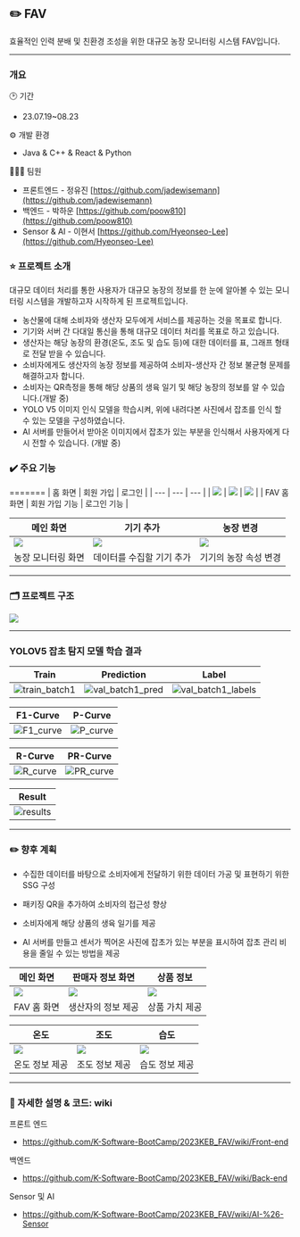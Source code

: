 ## ✏️ FAV

효율적인 인력 분배 및 친환경 조성을 위한 대규모 농장 모니터링 시스템 FAV입니다. 

---

### 개요

🕑 기간

- 23.07.19~08.23

⚙️ 개발 환경

- Java & C++ & React & Python

👨‍👧‍👦 팀원

- 프론트엔드 - 정유진 [https://github.com/jadewisemann](https://github.com/jadewisemann)
- 백엔드 - 박하운 [https://github.com/poow810](https://github.com/poow810)
- Sensor & AI - 이현서 [https://github.com/Hyeonseo-Lee](https://github.com/Hyeonseo-Lee)


### ⭐ 프로젝트 소개

대규모 데이터 처리를 통한 사용자가 대규모 농장의 정보를 한 눈에 알아볼 수 있는 모니터링 시스템을 개발하고자 시작하게 된 프로젝트입니다.

- 농산물에 대해 소비자와 생산자 모두에게 서비스를 제공하는 것을 목표로 합니다.
- 기기와 서버 간 다대일 통신을 통해 대규모 데이터 처리를 목표로 하고 있습니다.
- 생산자는 해당 농장의 환경(온도, 조도 및 습도 등)에 대한 데이터를 표, 그래프 형태로 전달 받을 수 있습니다.
- 소비자에게도 생산자의 농장 정보를 제공하여 소비자-생산자 간 정보 불균형 문제를 해결하고자 합니다.
- 소비자는 QR측정을 통해 해당 상품의 생육 일기 및 해당 농장의 정보를 알 수 있습니다.(개발 중)
- YOLO V5 이미지 인식 모델을 학습시켜, 위에 내려다본 사진에서 잡초를 인식 할 수 있는 모델을 구성하였습니다.
- AI 서버를 만들어서 받아온 이미지에서 잡초가 있는 부분을 인식해서 사용자에게 다시 전할 수 있습니다. (개발 중)

### ✔️ 주요 기능


=======
| 홈 화면 | 회원 가입 | 로그인 |
| --- | --- | --- |
| <img src="https://github.com/jadewisemann/Smart_Farm_Monitoring_System/assets/111109429/5513bb9a-53bf-4c46-81a8-442bc24a8b51"/> | <img src="https://github.com/jadewisemann/Smart_Farm_Monitoring_System/assets/111109429/53451a4e-2b19-48d0-877a-d48db3fdb0e2"/> | <img src="https://github.com/jadewisemann/Smart_Farm_Monitoring_System/assets/111109429/365360d9-c923-4276-aa51-af1ff55d9972"/> |
| FAV 홈 화면 | 회원 가입 기능 | 로그인 기능 |

| 메인 화면 | 기기 추가 | 농장 변경 |
| --- | --- | --- |
| <img src="https://github.com/jadewisemann/Smart_Farm_Monitoring_System/assets/111109429/fd5faae8-36d5-401d-b175-2dcd21c7823c"/> | <img src="https://github.com/jadewisemann/Smart_Farm_Monitoring_System/assets/111109429/2bac3233-0857-480c-b62f-e18a95849c0b"/> | <img src="https://github.com/jadewisemann/Smart_Farm_Monitoring_System/assets/111109429/dae619fd-c50b-4e78-a5f3-f0c66d8cb2a7"/> |
| 농장 모니터링 화면 | 데이터를 수집할 기기 추가 | 기기의 농장 속성 변경 |

---

### 🗂️ 프로젝트 구조

<img src="https://github.com/jadewisemann/Smart_Farm_Monitoring_System/assets/111109429/75f2c320-81c4-4d33-87f8-8889a40491c3"/>

---

### YOLOV5 잡초 탐지 모델 학습 결과
| Train | Prediction | Label |
| --- | --- | --- |
| ![train_batch1](https://github.com/Hyeonseo-Lee/colabtestcommit/assets/87067373/1439be2b-f56e-458e-971b-6f83290dc531) | ![val_batch1_pred](https://github.com/Hyeonseo-Lee/colabtestcommit/assets/87067373/978cc9bb-48db-4135-94bf-285d3e5ff3f0) | ![val_batch1_labels](https://github.com/Hyeonseo-Lee/colabtestcommit/assets/87067373/22450276-c7e4-4c10-8240-37ea598d8467) |


| F1-Curve | P-Curve |
| --- | --- | 
| ![F1_curve](https://github.com/Hyeonseo-Lee/colabtestcommit/assets/87067373/b9f76a13-ef92-4fa8-af83-18c94b540144) | ![P_curve](https://github.com/Hyeonseo-Lee/colabtestcommit/assets/87067373/5969bda1-cc38-4f9d-9cc0-b1208a4c7f6c) |


| R-Curve | PR-Curve |
| --- | --- |
| ![R_curve](https://github.com/Hyeonseo-Lee/colabtestcommit/assets/87067373/9ae5af20-0e95-4911-8212-75e53bd7acff) |   ![PR_curve](https://github.com/Hyeonseo-Lee/colabtestcommit/assets/87067373/f0695d20-cce4-4584-9be1-9141da4a4552) |


| Result |
| --- |
| ![results](https://github.com/Hyeonseo-Lee/colabtestcommit/assets/87067373/6ce414cb-2454-4a00-bdf6-6c4423bdbec8) |


---

### ✏️ 향후 계획

- 수집한 데이터를 바탕으로 소비자에게 전달하기 위한 데이터 가공 및 표현하기 위한 SSG 구성

- 패키징 QR을 추가하여 소비자의 접근성 향상

- 소비자에게 해당 상품의 생육 일기를 제공

- AI 서버를 만들고 센서가 찍어온 사진에 잡초가 있는 부분을 표시하여 잡초 관리 비용을 줄일 수 있는 방법을 제공
  
| 메인 화면 | 판매자 정보 화면 | 상품 정보 |
| --- | --- | --- |
| <img src=https://github.com/jadewisemann/Smart_Farm_Monitoring_System/assets/111109429/cd67407e-9e43-43b1-a2fb-9a8b4ef8dd9c/> | <img src=https://github.com/jadewisemann/Smart_Farm_Monitoring_System/assets/111109429/1ea8235e-f323-4070-8e26-207d0cb75a31/> | <img src=https://github.com/jadewisemann/Smart_Farm_Monitoring_System/assets/111109429/ea148398-527b-43fa-badd-d863b0bd25fd/> |
| FAV 홈 화면 | 생산자의 정보 제공 | 상품 가치 제공 |

| 온도 | 조도 | 습도 |
| --- | --- | --- |
| <img src=https://github.com/jadewisemann/Smart_Farm_Monitoring_System/assets/111109429/356ed655-4b8b-4db9-af04-db2a719f41d8/> | <img src=https://github.com/jadewisemann/Smart_Farm_Monitoring_System/assets/111109429/9c2ff9e6-40d9-463f-afd3-ed69c0130f08/> | <img src=https://github.com/jadewisemann/Smart_Farm_Monitoring_System/assets/111109429/85d8de08-00e3-43ef-a2f3-9e6c38ce1a88/> |
| 온도 정보 제공 | 조도 정보 제공 | 습도 정보 제공 |

---

### 📌 자세한 설명 & 코드: wiki

프론트 엔드

- https://github.com/K-Software-BootCamp/2023KEB_FAV/wiki/Front-end

백엔드

- https://github.com/K-Software-BootCamp/2023KEB_FAV/wiki/Back-end

Sensor 및 AI

- https://github.com/K-Software-BootCamp/2023KEB_FAV/wiki/AI-%26-Sensor

